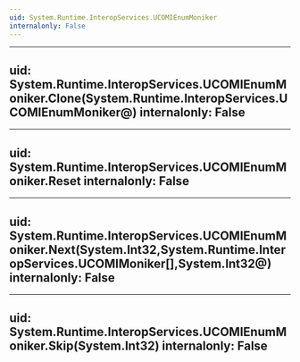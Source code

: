 ```yaml
---
uid: System.Runtime.InteropServices.UCOMIEnumMoniker
internalonly: False
---
```


---
uid: System.Runtime.InteropServices.UCOMIEnumMoniker.Clone(System.Runtime.InteropServices.UCOMIEnumMoniker@)
internalonly: False
---

---
uid: System.Runtime.InteropServices.UCOMIEnumMoniker.Reset
internalonly: False
---

---
uid: System.Runtime.InteropServices.UCOMIEnumMoniker.Next(System.Int32,System.Runtime.InteropServices.UCOMIMoniker[],System.Int32@)
internalonly: False
---

---
uid: System.Runtime.InteropServices.UCOMIEnumMoniker.Skip(System.Int32)
internalonly: False
---
